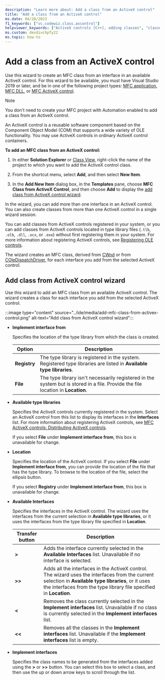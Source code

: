 ```yaml
---
description: "Learn more about: Add a class from an ActiveX control"
title: "Add a class from an ActiveX control"
ms.date: 04/28/2023
f1_keywords: ["vc.codewiz.class.axcontrol"]
helpviewer_keywords: ["ActiveX controls [C++], adding classes", "classes [C++], creating", "ActiveX Control Wizard", "add class from ActiveX control wizard [C++]"]
ms.custom: devdivchpfy22
ms.topic: how-to
---
```

# Add a class from an ActiveX control

Use this wizard to create an MFC class from an interface in an available ActiveX control. For this wizard to be available, you must have Visual Studio 2019 or later, and be in one of the following project types: [MFC application](../mfc/reference/creating-an-mfc-application.md), [MFC DLL](../mfc/reference/creating-an-mfc-dll-project.md), or [MFC ActiveX control](../mfc/reference/creating-an-mfc-activex-control.md).

> [!NOTE]
> You don't need to create your MFC project with Automation enabled to add a class from an ActiveX control.

An ActiveX control is a reusable software component based on the Component Object Model (COM) that supports a wide variety of OLE functionality. You may use ActiveX controls in ordinary ActiveX control containers.

**To add an MFC class from an ActiveX control:**

1. In either **Solution Explorer** or [Class View](/visualstudio/ide/viewing-the-structure-of-code), right-click the name of the project to which you want to add the ActiveX control class.

1. From the shortcut menu, select **Add**, and then select **New Item**.

1. In the **Add New Item** dialog box, in the **Templates** pane, choose **MFC Class from ActiveX Control**, and then choose **Add** to display the [add class from ActiveX control wizard](#add-class-from-activex-control-wizard).

In the wizard, you can add more than one interface in an ActiveX control. You can also create classes from more than one ActiveX control in a single wizard session.

You can add classes from ActiveX controls registered in your system, or you can add classes from ActiveX controls located in type library files (`.tlb`, `.olb`, `.dll`, `.ocx`, or `.exe`) without first registering them in your system. For more information about registering ActiveX controls, see [Registering OLE controls](../mfc/reference/registering-ole-controls.md).

The wizard creates an MFC class, derived from [CWnd](../mfc/reference/cwnd-class.md) or from [COleDispatchDriver](../mfc/reference/coledispatchdriver-class.md), for each interface you add from the selected ActiveX control.

## Add class from ActiveX control wizard

Use this wizard to add an MFC class from an available ActiveX control. The wizard creates a class for each interface you add from the selected ActiveX control.

:::image type="content" source="../ide/media/add-mfc-class-from-activex-control.png" alt-text="Add class from ActiveX control wizard":::

- **Implement interface from**

  Specifies the location of the type library from which the class is created.

  |Option|Description|
  |------------|-----------------|
  |**Registry**|The type library is registered in the system. Registered type libraries are listed in **Available type libraries**.|
  |**File**|The type library isn't necessarily registered in the system but is stored in a file. Provide the file location in **Location**.|

- **Available type libraries**

  Specifies the ActiveX controls currently registered in the system. Select an ActiveX control from this list to display its interfaces in the **Interfaces** list. For more information about registering ActiveX controls, see [MFC ActiveX controls: Distributing ActiveX controls](../mfc/mfc-activex-controls-distributing-activex-controls.md).

  If you select **File** under **Implement interface from**, this box is unavailable for change.

- **Location**

  Specifies the location of the ActiveX control. If you select **File** under **Implement interface from**, you can provide the location of the file that has the type library. To browse to the location of the file, select the ellipsis button.

  If you select **Registry** under **Implement interface from**, this box is unavailable for change.

- **Available Interfaces**

  Specifies the interfaces in the ActiveX control. The wizard uses the interfaces from the current selection in **Available type libraries**, or it uses the interfaces from the type library file specified in **Location**.

  |Transfer button|Description|
  |---------------------|-----------------|
  |**>**|Adds the interface currently selected in the **Available Interfaces** list. Unavailable if no interface is selected.|
  |**>>**|Adds all the interfaces in the ActiveX control. The wizard uses the interfaces from the current selection in **Available type libraries**, or it uses the interfaces from the type library file specified in **Location**.|
  |**\<**|Removes the class currently selected in the **Implement interfaces** list. Unavailable if no class is currently selected in the **Implement interfaces** list.|
  |**\<\<**|Removes all the classes in the **Implement interfaces** list. Unavailable if the **Implement interfaces** list is empty.|

- **Implement interfaces**

  Specifies the class names to be generated from the interfaces added using the **>** or **>>** button. You can select this box to select a class, and then use the up or down arrow keys to scroll through the list.
